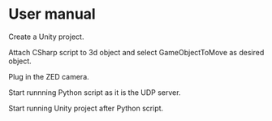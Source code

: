 # User manual 

Create a Unity project.

Attach CSharp script to 3d object and select GameObjectToMove as desired object.

Plug in the ZED camera.

Start runnning Python script as it is the UDP server.

Start running Unity project after Python script.
